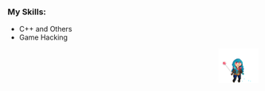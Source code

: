 <h3 id="my-skills">My Skills:</h3>
<ul>
    <li>C++ and Others</i>
    <li>Game Hacking</li>
</ul>
<p align="right">
    <img src="images/bluesmile.gif" width="80" height="70">
</p>
